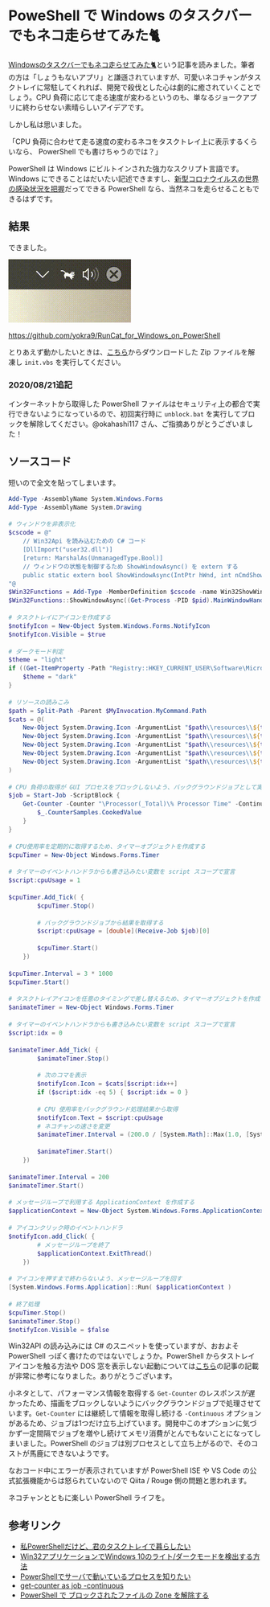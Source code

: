 # PoweShell で Windows のタスクバーでもネコ走らせてみた🐈

[Windowsのタスクバーでもネコ走らせてみた🐈](https://qiita.com/Kyome/items/47aac4979933dac12263)という記事を読みました。筆者の方は「しょうもないアプリ」と謙遜されていますが、可愛いネコチャンがタスクトレイに常駐してくれれば、開発で殺伐とした心は劇的に癒されていくことでしょう。CPU 負荷に応じて走る速度が変わるというのも、単なるジョークアプリに終わらせない素晴らしいアイデアです。

しかし私は思いました。

「CPU 負荷に合わせて走る速度の変わるネコをタスクトレイ上に表示するくらいなら、 PowerShell でも書けちゃうのでは？」

PowerShell は Windows にビルトインされた強力なスクリプト言語です。Windows にできることはだいたい記述できますし、[新型コロナウイルスの世界の感染状況を把握](https://qiita.com/yokra9/items/1e7cee82bd172f8fac7a)だってできる PowerShell なら、当然ネコを走らせることもできるはずです。

## 結果

できました。

![メディア1.gif](img/97d11f45-5e75-a790-03ce-29c9e3bb6157.gif)

<https://github.com/yokra9/RunCat_for_Windows_on_PowerShell>

とりあえず動かしたいときは、[こちら](https://github.com/yokra9/RunCat_for_Windows_on_PowerShell/releases/tag/v0.2)からダウンロードした Zip ファイルを解凍し `init.vbs` を実行してください。

### 2020/08/21追記

インターネットから取得した PowerShell ファイルはセキュリティ上の都合で実行できないようになっているので、初回実行時に `unblock.bat` を実行してブロックを解除してください。@okahashi117 さん、ご指摘ありがとうございました！

## ソースコード

短いので全文を貼ってしまいます。

```powershell:runcat.ps1
Add-Type -AssemblyName System.Windows.Forms
Add-Type -AssemblyName System.Drawing

# ウィンドウを非表示化
$cscode = @"
    // Win32Api を読み込むための C# コード
    [DllImport("user32.dll")]
    [return: MarshalAs(UnmanagedType.Bool)]
    // ウィンドウの状態を制御するため ShowWindowAsync() を extern する
    public static extern bool ShowWindowAsync(IntPtr hWnd, int nCmdShow);
"@
$Win32Functions = Add-Type -MemberDefinition $cscode -name Win32ShowWindowAsync -namespace Win32Functions -PassThru
$Win32Functions::ShowWindowAsync((Get-Process -PID $pid).MainWindowHandle, 0) > $null # bool 値を返すので null に捨てる

# タスクトレイにアイコンを作成する
$notifyIcon = New-Object System.Windows.Forms.NotifyIcon
$notifyIcon.Visible = $true

# ダークモード判定
$theme = "light"
if ((Get-ItemProperty -Path "Registry::HKEY_CURRENT_USER\Software\Microsoft\Windows\CurrentVersion\Themes\Personalize").AppsUseLightTheme -eq 0) {
    $theme = "dark"
}

# リソースの読みこみ
$path = Split-Path -Parent $MyInvocation.MyCommand.Path
$cats = @(
    New-Object System.Drawing.Icon -ArgumentList "$path\\resources\\${theme}_cat0.ico";
    New-Object System.Drawing.Icon -ArgumentList "$path\\resources\\${theme}_cat1.ico";
    New-Object System.Drawing.Icon -ArgumentList "$path\\resources\\${theme}_cat2.ico";
    New-Object System.Drawing.Icon -ArgumentList "$path\\resources\\${theme}_cat3.ico";
    New-Object System.Drawing.Icon -ArgumentList "$path\\resources\\${theme}_cat4.ico"
)

# CPU 負荷の取得が GUI プロセスをブロックしないよう、バックグラウンドジョブとして実行する
$job = Start-Job -ScriptBlock {
    Get-Counter -Counter "\Processor(_Total)\% Processor Time" -Continuous | ForEach-Object {
        $_.CounterSamples.CookedValue
    }
}

# CPU使用率を定期的に取得するため、タイマーオブジェクトを作成する
$cpuTimer = New-Object Windows.Forms.Timer

# タイマーのイベントハンドラからも書き込みたい変数を script スコープで宣言
$script:cpuUsage = 1

$cpuTimer.Add_Tick( {
        $cpuTimer.Stop()

        # バックグラウンドジョブから結果を取得する
        $script:cpuUsage = [double](Receive-Job $job)[0]

        $cpuTimer.Start()
    })

$cpuTimer.Interval = 3 * 1000
$cpuTimer.Start()

# タスクトレイアイコンを任意のタイミングで差し替えるため、タイマーオブジェクトを作成する
$animateTimer = New-Object Windows.Forms.Timer

# タイマーのイベントハンドラからも書き込みたい変数を script スコープで宣言
$script:idx = 0

$animateTimer.Add_Tick( {
        $animateTimer.Stop()
  
        # 次のコマを表示
        $notifyIcon.Icon = $cats[$script:idx++]
        if ($script:idx -eq 5) { $script:idx = 0 }

        # CPU 使用率をバックグラウンド処理結果から取得
        $notifyIcon.Text = $script:cpuUsage
        # ネコチャンの速さを変更
        $animateTimer.Interval = (200.0 / [System.Math]::Max(1.0, [System.Math]::Min(20.0, $script:cpuUsage / 5)))

        $animateTimer.Start()
    })
  
$animateTimer.Interval = 200
$animateTimer.Start()

# メッセージループで利用する ApplicationContext を作成する
$applicationContext = New-Object System.Windows.Forms.ApplicationContext
  
# アイコンクリック時のイベントハンドラ
$notifyIcon.add_Click( {
        # メッセージループを終了
        $applicationContext.ExitThread()
    })

# アイコンを押すまで終わらないよう、メッセージループを回す
[System.Windows.Forms.Application]::Run( $applicationContext )

# 終了処理
$cpuTimer.Stop()
$animateTimer.Stop()
$notifyIcon.Visible = $false

```

Win32API の読み込みには C# のスニペットを使っていますが、おおよそ PowerShell っぽく書けたのではないでしょうか。PowerShell からタストレイアイコンを触る方法や DOS 窓を表示しない起動については[こちら](https://qiita.com/magiclib/items/cc2de9169c781642e52d)の記事の記載が非常に参考になりました。ありがとうございます。

小ネタとして、パフォーマンス情報を取得する `Get-Counter` のレスポンスが遅かったため、描画をブロックしないようにバックグラウンドジョブで処理させています。`Get-Counter` には継続して情報を取得し続ける `-Continuous` オプションがあるため、ジョブは1つだけ立ち上げています。開発中このオプションに気づかず一定間隔でジョブを増やし続けてメモリ消費がとんでもないことになってしまいました。PowerShell のジョブは別プロセスとして立ち上がるので、そのコストが馬鹿にできないようです。

なおコード中にエラーが表示されていますが PowerShell ISE や VS Code の公式拡張機能からは怒られていないので Qiita / Rouge 側の問題と思われます。

ネコチャンとともに楽しい PowerShell ライフを。

## 参考リンク

* [私PowerShellだけど、君のタスクトレイで暮らしたい](https://qiita.com/magiclib/items/cc2de9169c781642e52d)
* [Win32アプリケーションでWindows 10のライト/ダークモードを検出する方法](https://www.it-swarm.dev/ja/windows/win32%E3%82%A2%E3%83%97%E3%83%AA%E3%82%B1%E3%83%BC%E3%82%B7%E3%83%A7%E3%83%B3%E3%81%A7windows-10%E3%81%AE%E3%83%A9%E3%82%A4%E3%83%88%E3%83%80%E3%83%BC%E3%82%AF%E3%83%A2%E3%83%BC%E3%83%89%E3%82%92%E6%A4%9C%E5%87%BA%E3%81%99%E3%82%8B%E6%96%B9%E6%B3%95/806091802/)
* [PowerShellでサーバで動いているプロセスを知りたい](https://tech.guitarrapc.com/entry/2013/01/08/030100)
* [get-counter as job -continuous](https://social.technet.microsoft.com/Forums/windowsserver/en-US/883ef4e5-e1ee-459d-b085-a19d3a0b86cb/getcounter-as-job-continuous?forum=winserverpowershell)
* [PowerShell で ブロックされたファイルの Zone を解除する](https://tech.guitarrapc.com/entry/2013/07/03/200739)
